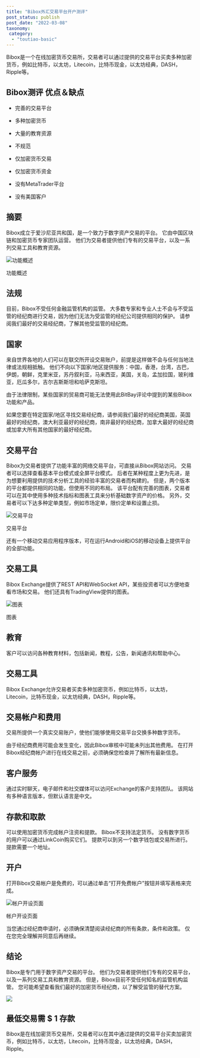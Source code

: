 ```yaml
---
title: "Bibox外汇交易平台开户测评"
post_status: publish
post_date: "2022-03-08"
taxonomy:
 category: 
  - "toutiao-basic"
---
```


Bibox是一个在线加密货币交易所，交易者可以通过提供的交易平台买卖多种加密货币，例如比特币，以太坊，Litecoin，比特币现金，以太坊经典，DASH，Ripple等。

## Bibox测评 优点＆缺点

- 完善的交易平台

- 多种加密货币

- 大量的教育资源

- 不规范

- 仅加密货币交易

- 仅加密货币资金

- 没有MetaTrader平台

- 没有美国客户


## 摘要

Bibox成立于爱沙尼亚共和国，是一个致力于数字资产交易的平台。 它由中国区块链和加密货币专家团队运营。 他们为交易者提供他们专有的交易平台，以及一系列交易工具和教育资源。

![功能概述](https://cdn.fendou.la/funstoutiao/2020/11/Bibox-Review-Features-Overview.png "功能概述")

功能概述

## 法规

目前，Bibox不受任何金融监管机构的监管。 大多数专家和专业人士不会与不受监管的经纪商进行交易，因为他们无法为受监管的经纪公司提供相同的保护。 请参阅我们最好的交易经纪商，了解其他受监管的经纪商。

## 国家

来自世界各地的人们可以在联交所开设交易账户，前提是这样做不会与任何当地法律或法规相抵触。 他们不向以下国家/地区提供服务：中国，香港，台湾，古巴，伊朗，朝鲜，克里米亚，苏丹叙利亚，马来西亚，美国，关岛，孟加拉国，玻利维亚，厄瓜多尔，吉尔吉斯斯坦和哈萨克斯坦。

由于法律限制，某些国家的贸易商可能无法使用此BitBay评论中提到的某些Bibox功能和产品。

如果您要在特定国家/地区寻找交易经纪商，请参阅我们最好的经纪商美国，英国最好的经纪商，澳大利亚最好的经纪商，南非最好的经纪商，加拿大最好的经纪商或加拿大所有其他国家的最好经纪商。

## 交易平台

Bibox为交易者提供了功能丰富的网络交易平台，可直接从Bibox网站访问。 交易者可以选择查看基本平台模式或全屏平台模式。 后者在某种程度上更为先进，是为想要利用提供的技术分析工具的经验丰富的交易者而构建的。 但是，两个版本的平台都提供相同的功能，但使用不同的布局。 该平台配有完善的图表，交易者可以在其中使用多种技术指标和图表工具来分析基础数字资产的价格。 另外，交易者可以下达多种定单类型，例如市场定单，限价定单和设置止损。

![交易平台](https://cdn.fendou.la/funstoutiao/2020/11/Bibox-Review-Trading-Platform.png "交易平台")

交易平台

还有一个移动交易应用程序版本，可在运行Android和iOS的移动设备上提供平台的全部功能。

## 交易工具

Bibox Exchange提供了REST API和WebSocket API，某些投资者可以方便地查看市场和交易。 他们还具有TradingView提供的图表。

![图表](https://cdn.fendou.la/funstoutiao/2020/11/Bibox-Review-Charts.png "图表")

图表

## 教育

客户可以访问各种教育材料，包括新闻，教程，公告，新闻通讯和帮助中心。

## 交易工具

Bibox Exchange允许交易者买卖多种加密货币，例如比特币，以太坊，Litecoin，比特币现金，以太坊经典，DASH，Ripple等。

## 交易帐户和费用

交易所提供一个真实交易账户，使他们能够使用交易平台交换多种数字货币。

由于经纪商费用可能会发生变化，因此Bibox审核中可能未列出其他费用。 在打开Bibox经纪商帐户进行在线交易之前，必须确保您检查并了解所有最新信息。

## 客户服务

通过实时聊天，电子邮件和社交媒体可以访问Exchange的客户支持团队。 该网站有多种语言版本，但默认语言是中文。

## 存款和取款

可以使用加密货币完成帐户注资和提款。 Bibox不支持法定货币。 没有数字货币的用户可以通过LinkCoin购买它们。 提款可以到另一个数字钱包或交易所进行。 提款需要一个地址。

## 开户

打开Bibox交易帐户是免费的，可以通过单击“打开免费帐户”按钮并填写表格来完成。

![帐户开设页面](https://cdn.fendou.la/funstoutiao/2020/11/Bibox-Review-Account-Opening-Page.png "帐户开设页面")

帐户开设页面

当您通过经纪商申请时，必须确保清楚阅读经纪商的所有条款，条件和政策。 仅在您完全理解并同意后再继续。

## 结论

Bibox是专门用于数字资产交易的平台。 他们为交易者提供他们专有的交易平台，以及一系列交易工具和教育资源。 但是，Bibox目前不受任何知名的监管机构监管。 您可能希望查看我们最好的加密货币经纪商，以了解受监管的替代方案。

![](https://cdn.fendou.la/funstoutiao/2020/11/Bibox-Logo.png)

## 最低交易需 $ 1 存款

Bibox是在线加密货币交易所，交易者可以在其中通过提供的交易平台买卖加密货币，例如比特币，以太坊，Litecoin，比特币现金，以太坊经典，DASH，Ripple。
